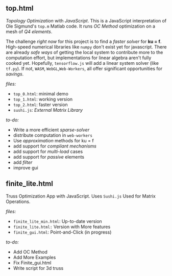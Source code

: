 ## top.html

*Topology Optimization* with *JavaScript*.  This is a JavaScript interpretation of Ole Sigmund's `top.m` Matlab code. It runs *OC Method* optimization on a mesh of *Q4 elements*.

The challenge *right now* for this project is to find a *faster solver* for **ku = f**.  High-speed numerical libraries like `numpy` don't exist yet for javascript. There are already *safe ways* of getting the local system to contribute more to the computation effort, but implementations for linear algebra aren't fully cooked yet.  Hopefully, `tensorflow.js` will add a linear system solver (like `tf.py`).  If not, `WASM`, `WebGL`,`Web-Workers`, all offer significant opportunities for *savings*.

*files:*
* `top_0.html`: minimal demo
* `top_1.html`: working version
* `top_2.html`: faster version
* `sushi.js`: *External Matrix Library*

*to-do:*
* Write a more efficient *sparse-solver*
* distribute computation in `web-workers`
* Use *approximation* methods for ku = f
* add support for *compliant mechanisms*
* add support for *multi-load* cases
* add support for *passive* elements
* add *filter*
* improve gui

## finite_lite.html
Truss Optimization App with JavaScript. Uses `Sushi.js` Used for Matrix Operations. 

*files:*

* `finite_lite_min.html`: Up-to-date version
* `finite_lite.html:` Version with More features
* `finite_gui.html`: Point-and-Click (in progress)

*to-do:*
* Add OC Method
* Add More Examples
* Fix Finite_gui.html
* Write script for 3d truss
